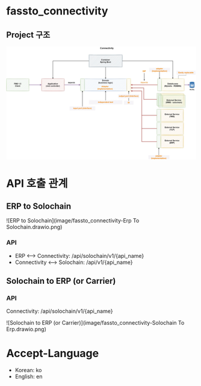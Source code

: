 # fassto_connectivity

## Project 구조
![Project 구조](image/connectivity-v1-architecture.png)

# API 호출 관계

## ERP to Solochain

![ERP to Solochain](image/fassto_connectivity-Erp To Solochain.drawio.png)

### API 
* ERP <--> Connectivity: /api/solochain/v1/{api_name}
* Connectivity <--> Solochain: /api/v1/{api_name}


## Solochain to ERP (or Carrier)

### API
Connectivity: /api/solochain/v1/{api_name}

![Solochain to ERP (or Carrier)](image/fassto_connectivity-Solochain To Erp.drawio.png)

# Accept-Language
* Korean: ko
* English: en
